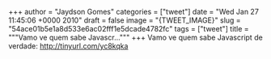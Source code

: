 
+++
author = "Jaydson Gomes"
categories = ["tweet"]
date = "Wed Jan 27 11:45:06 +0000 2010"
draft = false
image = "{TWEET_IMAGE}"
slug = "54ace01b5e1a8d533e6ac02fff1e5dcade4782fc"
tags = ["tweet"]
title = """Vamo ve quem sabe Javascr..."""
+++
Vamo ve quem sabe Javascript de verdade: http://tinyurl.com/yc8kqka
